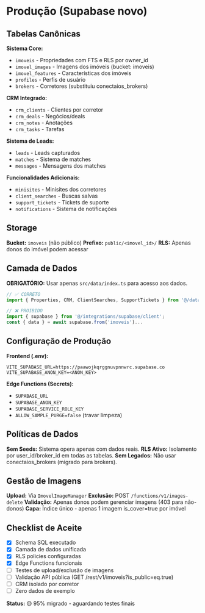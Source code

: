 # Produção (Supabase novo)

## Tabelas Canônicas

**Sistema Core:**
- `imoveis` - Propriedades com FTS e RLS por owner_id
- `imovel_images` - Imagens dos imóveis (bucket: imoveis)  
- `imovel_features` - Características dos imóveis
- `profiles` - Perfis de usuário
- `brokers` - Corretores (substituiu conectaios_brokers)

**CRM Integrado:**
- `crm_clients` - Clientes por corretor
- `crm_deals` - Negócios/deals
- `crm_notes` - Anotações
- `crm_tasks` - Tarefas

**Sistema de Leads:**
- `leads` - Leads capturados
- `matches` - Sistema de matches
- `messages` - Mensagens dos matches

**Funcionalidades Adicionais:**
- `minisites` - Minisites dos corretores
- `client_searches` - Buscas salvas 
- `support_tickets` - Tickets de suporte
- `notifications` - Sistema de notificações

## Storage

**Bucket:** `imoveis` (não público)
**Prefixo:** `public/<imovel_id>/`
**RLS:** Apenas donos do imóvel podem acessar

## Camada de Dados

**OBRIGATÓRIO:** Usar apenas `src/data/index.ts` para acesso aos dados.

```typescript
// ✅ CORRETO
import { Properties, CRM, ClientSearches, SupportTickets } from '@/data';

// ❌ PROIBIDO
import { supabase } from '@/integrations/supabase/client';
const { data } = await supabase.from('imoveis')...
```

## Configuração de Produção

**Frontend (.env):**
```
VITE_SUPABASE_URL=https://paawojkqrggnuvpnnwrc.supabase.co
VITE_SUPABASE_ANON_KEY=<ANON_KEY>
```

**Edge Functions (Secrets):**
- `SUPABASE_URL`
- `SUPABASE_ANON_KEY` 
- `SUPABASE_SERVICE_ROLE_KEY`
- `ALLOW_SAMPLE_PURGE=false` (travar limpeza)

## Políticas de Dados

**Sem Seeds:** Sistema opera apenas com dados reais.
**RLS Ativo:** Isolamento por user_id/broker_id em todas as tabelas.
**Sem Legados:** Não usar conectaios_brokers (migrado para brokers).

## Gestão de Imagens

**Upload:** Via `ImovelImageManager`
**Exclusão:** POST `/functions/v1/images-delete` 
**Validação:** Apenas donos podem gerenciar imagens (403 para não-donos)
**Capa:** Índice único - apenas 1 imagem is_cover=true por imóvel

## Checklist de Aceite

- [x] Schema SQL executado
- [x] Camada de dados unificada  
- [x] RLS policies configuradas
- [x] Edge Functions funcionais
- [ ] Testes de upload/exclusão de imagens
- [ ] Validação API pública (GET /rest/v1/imoveis?is_public=eq.true)
- [ ] CRM isolado por corretor
- [ ] Zero dados de exemplo

**Status:** 🟡 95% migrado - aguardando testes finais